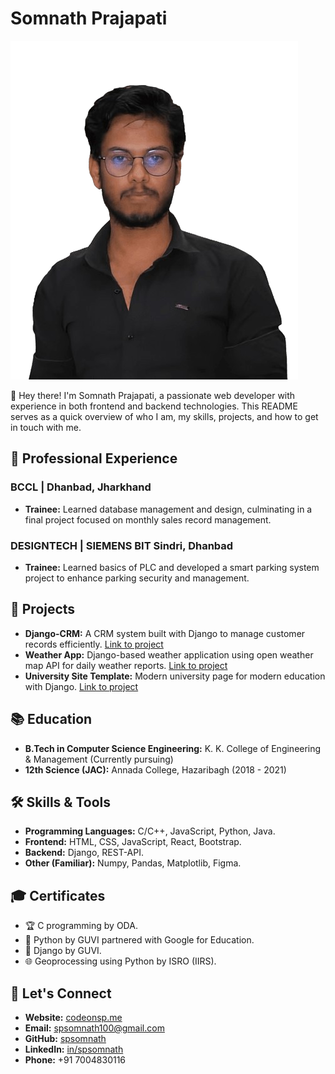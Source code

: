 
# Somnath Prajapati

![Profile Banner](https://github.com/SpSomnath/SpSomnath/blob/main/git-img/sp-img.png)

👋 Hey there! I'm Somnath Prajapati, a passionate web developer with experience in both frontend and backend technologies. This README serves as a quick overview of who I am, my skills, projects, and how to get in touch with me.

## 💼 Professional Experience

### BCCL | Dhanbad, Jharkhand
- **Trainee:** Learned database management and design, culminating in a final project focused on monthly sales record management.

### DESIGNTECH | SIEMENS BIT Sindri, Dhanbad
- **Trainee:** Learned basics of PLC and developed a smart parking system project to enhance parking security and management.

## 🚀 Projects

- **Django-CRM:** A CRM system built with Django to manage customer records efficiently. [Link to project](https://github.com/SpSomnath/Django-CRM)
- **Weather App:** Django-based weather application using open weather map API for daily weather reports. [Link to project](https://github.com/SpSomnath/Weather-App-Django-)
- **University Site Template:** Modern university page for modern education with Django. [Link to project](https://github.com/SpSomnath/Fox_University_Template)

## 📚 Education

- **B.Tech in Computer Science Engineering:** K. K. College of Engineering & Management (Currently pursuing)
- **12th Science (JAC):** Annada College, Hazaribagh (2018 - 2021)

## 🛠️ Skills & Tools

- **Programming Languages:** C/C++, JavaScript, Python, Java.
- **Frontend:** HTML, CSS, JavaScript, React, Bootstrap.
- **Backend:** Django, REST-API.
- **Other (Familiar):** Numpy, Pandas, Matplotlib, Figma.

## 🎓 Certificates

- 🏆 C programming by ODA.
- 🐍 Python by GUVI partnered with Google for Education.
- 🐍 Django by GUVI.
- 🌐 Geoprocessing using Python by ISRO (IIRS).

## 📧 Let's Connect

- **Website:** [codeonsp.me](https://codeonsp.tech)
- **Email:** spsomnath100@gmail.com
- **GitHub:** [spsomnath](https://github.com/spsomnath)
- **LinkedIn:** [in/spsomnath](https://www.linkedin.com/in/spsomnath/)
- **Phone:** +91 7004830116






